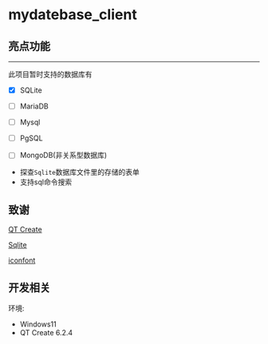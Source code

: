 # mydatebase_client

## 亮点功能

---

此项目暂时支持的数据库有

- [x] SQLite

- [ ] MariaDB

- [ ] Mysql

- [ ] PgSQL

- [ ] MongoDB(非关系型数据库)

- 探查`Sqlite`数据库文件里的存储的表单
- 支持sql命令搜索

## 致谢
[QT Create](https://www.qt.io/)

[Sqlite](https://www.sqlite.org/index.html)

[iconfont](https://www.iconfont.cn/?spm=a313x.7781069.1998910419.d4d0a486a)

## 开发相关
环境:
- Windows11
- QT Create 6.2.4